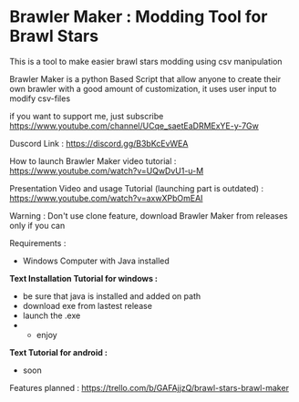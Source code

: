 # Brawler Maker : Modding Tool for Brawl Stars
This is a tool to make easier brawl stars modding using csv manipulation

Brawler Maker is a python Based Script that allow anyone to create their own brawler with a good amount of customization, it uses user input to modify csv-files

if you want to support me, just subscribe
https://www.youtube.com/channel/UCqe_saetEaDRMExYE-y-7Gw

Duscord Link : https://discord.gg/B3bKcEvWEA

How to launch Brawler Maker video tutorial : https://www.youtube.com/watch?v=UQwDvU1-u-M

Presentation Video and usage Tutorial (launching part is outdated) : https://www.youtube.com/watch?v=axwXPbOmEAI

Warning : Don't use clone feature, download Brawler Maker from releases only if you can

Requirements :
- Windows Computer with Java installed

**Text Installation Tutorial for windows :**
- be sure that java is installed and added on path
- download exe from lastest release
- launch the .exe
- - enjoy

**Text Tutorial for android :**
- soon

Features planned :
https://trello.com/b/GAFAjjzQ/brawl-stars-brawl-maker
